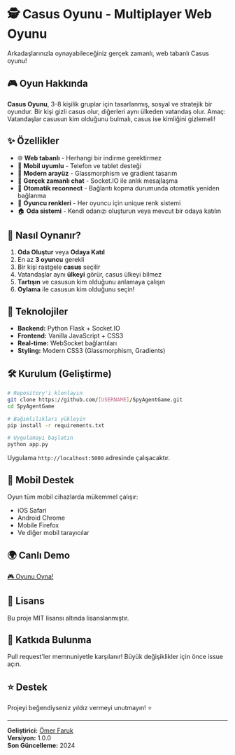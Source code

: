 # 🕵️ Casus Oyunu - Multiplayer Web Oyunu

Arkadaşlarınızla oynayabileceğiniz gerçek zamanlı, web tabanlı Casus oyunu!

## 🎮 Oyun Hakkında

**Casus Oyunu**, 3-8 kişilik gruplar için tasarlanmış, sosyal ve stratejik bir oyundur. Bir kişi gizli casus olur, diğerleri aynı ülkeden vatandaş olur. Amaç: Vatandaşlar casusun kim olduğunu bulmalı, casus ise kimliğini gizlemeli!

## ✨ Özellikler

- 🌐 **Web tabanlı** - Herhangi bir indirme gerektirmez
- 📱 **Mobil uyumlu** - Telefon ve tablet desteği
- 🎨 **Modern arayüz** - Glassmorphism ve gradient tasarım
- 💬 **Gerçek zamanlı chat** - Socket.IO ile anlık mesajlaşma
- 🔄 **Otomatik reconnect** - Bağlantı kopma durumunda otomatik yeniden bağlanma
- 🎯 **Oyuncu renkleri** - Her oyuncu için unique renk sistemi
- 🏠 **Oda sistemi** - Kendi odanızı oluşturun veya mevcut bir odaya katılın

## 🎯 Nasıl Oynanır?

1. **Oda Oluştur** veya **Odaya Katıl**
2. En az **3 oyuncu** gerekli
3. Bir kişi rastgele **casus** seçilir
4. Vatandaşlar aynı **ülkeyi** görür, casus ülkeyi bilmez
5. **Tartışın** ve casusun kim olduğunu anlamaya çalışın
6. **Oylama** ile casusun kim olduğunu seçin!

## 🚀 Teknolojiler

- **Backend:** Python Flask + Socket.IO
- **Frontend:** Vanilla JavaScript + CSS3
- **Real-time:** WebSocket bağlantıları
- **Styling:** Modern CSS3 (Glassmorphism, Gradients)

## 🛠️ Kurulum (Geliştirme)

```bash
# Repository'i klonlayın
git clone https://github.com/[USERNAME]/SpyAgentGame.git
cd SpyAgentGame

# Bağımlılıkları yükleyin
pip install -r requirements.txt

# Uygulamayı başlatın
python app.py
```

Uygulama `http://localhost:5000` adresinde çalışacaktır.

## 📱 Mobil Destek

Oyun tüm mobil cihazlarda mükemmel çalışır:
- iOS Safari
- Android Chrome
- Mobile Firefox
- Ve diğer mobil tarayıcılar

## 🌍 Canlı Demo

[🎮 Oyunu Oyna!](https://your-app-name.onrender.com)

## 📝 Lisans

Bu proje MIT lisansı altında lisanslanmıştır.

## 🤝 Katkıda Bulunma

Pull request'ler memnuniyetle karşılanır! Büyük değişiklikler için önce issue açın.

## ⭐ Destek

Projeyi beğendiyseniz yıldız vermeyi unutmayın! ⭐

---

**Geliştirici:** [Ömer Faruk](https://github.com/[USERNAME])  
**Versiyon:** 1.0.0  
**Son Güncelleme:** 2024


